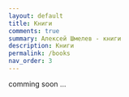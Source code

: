 ```yaml
---
layout: default
title: Книги
comments: true
summary: Алексей Шмелев - книги
description: Книги
permalink: /books
nav_order: 3
---
```


comming soon ...
